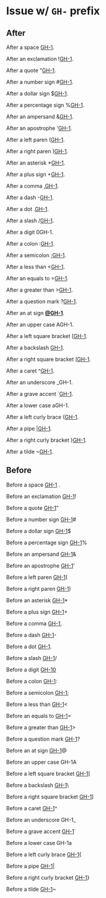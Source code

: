 # Issue w/ `GH-` prefix

## After

After a space [GH-1](https://github.com/wooorm/remark/issues/1).

After an exclamation \![GH-1](https://github.com/wooorm/remark/issues/1).

After a quote "[GH-1](https://github.com/wooorm/remark/issues/1).

After a number sign #[GH-1](https://github.com/wooorm/remark/issues/1).

After a dollar sign $[GH-1](https://github.com/wooorm/remark/issues/1).

After a percentage sign %[GH-1](https://github.com/wooorm/remark/issues/1).

After an ampersand &[GH-1](https://github.com/wooorm/remark/issues/1).

After an apostrophe '[GH-1](https://github.com/wooorm/remark/issues/1).

After a left paren ([GH-1](https://github.com/wooorm/remark/issues/1).

After a right paren )[GH-1](https://github.com/wooorm/remark/issues/1).

After an asterisk \*[GH-1](https://github.com/wooorm/remark/issues/1).

After a plus sign +[GH-1](https://github.com/wooorm/remark/issues/1).

After a comma ,[GH-1](https://github.com/wooorm/remark/issues/1).

After a dash -[GH-1](https://github.com/wooorm/remark/issues/1).

After a dot .[GH-1](https://github.com/wooorm/remark/issues/1).

After a slash /[GH-1](https://github.com/wooorm/remark/issues/1).

After a digit 0GH-1.

After a colon :[GH-1](https://github.com/wooorm/remark/issues/1).

After a semicolon ;[GH-1](https://github.com/wooorm/remark/issues/1).

After a less than &lt;[GH-1](https://github.com/wooorm/remark/issues/1).

After an equals to =[GH-1](https://github.com/wooorm/remark/issues/1).

After a greater than >[GH-1](https://github.com/wooorm/remark/issues/1).

After a question mark ?[GH-1](https://github.com/wooorm/remark/issues/1).

After an at sign [**@GH-1**](https://github.com/GH-1).

After an upper case AGH-1.

After a left square bracket \[[GH-1](https://github.com/wooorm/remark/issues/1).

After a backslash [GH-1](https://github.com/wooorm/remark/issues/1).

After a right square bracket ][GH-1](https://github.com/wooorm/remark/issues/1).

After a caret ^[GH-1](https://github.com/wooorm/remark/issues/1).

After an underscore \_GH-1.

After a grave accent \`[GH-1](https://github.com/wooorm/remark/issues/1).

After a lower case aGH-1.

After a left curly brace {[GH-1](https://github.com/wooorm/remark/issues/1).

After a pipe |[GH-1](https://github.com/wooorm/remark/issues/1).

After a right curly bracket }[GH-1](https://github.com/wooorm/remark/issues/1).

After a tilde ~[GH-1](https://github.com/wooorm/remark/issues/1).

## Before

Before a space [GH-1](https://github.com/wooorm/remark/issues/1) .

Before an exclamation [GH-1](https://github.com/wooorm/remark/issues/1)!

Before a quote [GH-1](https://github.com/wooorm/remark/issues/1)"

Before a number sign [GH-1](https://github.com/wooorm/remark/issues/1)#

Before a dollar sign [GH-1](https://github.com/wooorm/remark/issues/1)$

Before a percentage sign [GH-1](https://github.com/wooorm/remark/issues/1)%

Before an ampersand [GH-1](https://github.com/wooorm/remark/issues/1)&

Before an apostrophe [GH-1](https://github.com/wooorm/remark/issues/1)'

Before a left paren [GH-1](https://github.com/wooorm/remark/issues/1)(

Before a right paren [GH-1](https://github.com/wooorm/remark/issues/1))

Before an asterisk [GH-1](https://github.com/wooorm/remark/issues/1)\*

Before a plus sign [GH-1](https://github.com/wooorm/remark/issues/1)+

Before a comma [GH-1](https://github.com/wooorm/remark/issues/1),

Before a dash [GH-1](https://github.com/wooorm/remark/issues/1)-

Before a dot [GH-1](https://github.com/wooorm/remark/issues/1).

Before a slash [GH-1](https://github.com/wooorm/remark/issues/1)/

Before a digit [GH-10](https://github.com/wooorm/remark/issues/10)

Before a colon [GH-1](https://github.com/wooorm/remark/issues/1):

Before a semicolon [GH-1](https://github.com/wooorm/remark/issues/1);

Before a less than [GH-1](https://github.com/wooorm/remark/issues/1)&lt;

Before an equals to [GH-1](https://github.com/wooorm/remark/issues/1)=

Before a greater than [GH-1](https://github.com/wooorm/remark/issues/1)>

Before a question mark [GH-1](https://github.com/wooorm/remark/issues/1)?

Before an at sign [GH-1](https://github.com/wooorm/remark/issues/1)@

Before an upper case GH-1A

Before a left square bracket [GH-1](https://github.com/wooorm/remark/issues/1)\[

Before a backslash [GH-1](https://github.com/wooorm/remark/issues/1)\\

Before a right square bracket [GH-1](https://github.com/wooorm/remark/issues/1)]

Before a caret [GH-1](https://github.com/wooorm/remark/issues/1)^

Before an underscore GH-1\_

Before a grave accent [GH-1](https://github.com/wooorm/remark/issues/1)\`

Before a lower case GH-1a

Before a left curly brace [GH-1](https://github.com/wooorm/remark/issues/1){

Before a pipe [GH-1](https://github.com/wooorm/remark/issues/1)\|

Before a right curly bracket [GH-1](https://github.com/wooorm/remark/issues/1)}

Before a tilde [GH-1](https://github.com/wooorm/remark/issues/1)~
